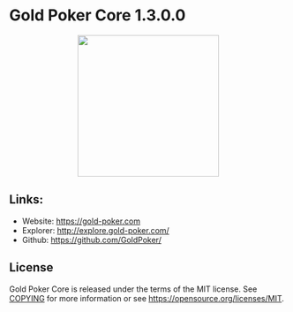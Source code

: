 Gold Poker Core 1.3.0.0
=================================================

<p align="center">
  <img src="https://raw.githubusercontent.com/GoldPoker/GoldPoker-coin/master/doc/bitcoin_logo_doxygen.png" width="256" />
</p>


## Links:

- Website: https://gold-poker.com
- Explorer: http://explore.gold-poker.com/
- Github: https://github.com/GoldPoker/


License
-------

Gold Poker Core is released under the terms of the MIT license. See [COPYING](COPYING) for more
information or see https://opensource.org/licenses/MIT.
